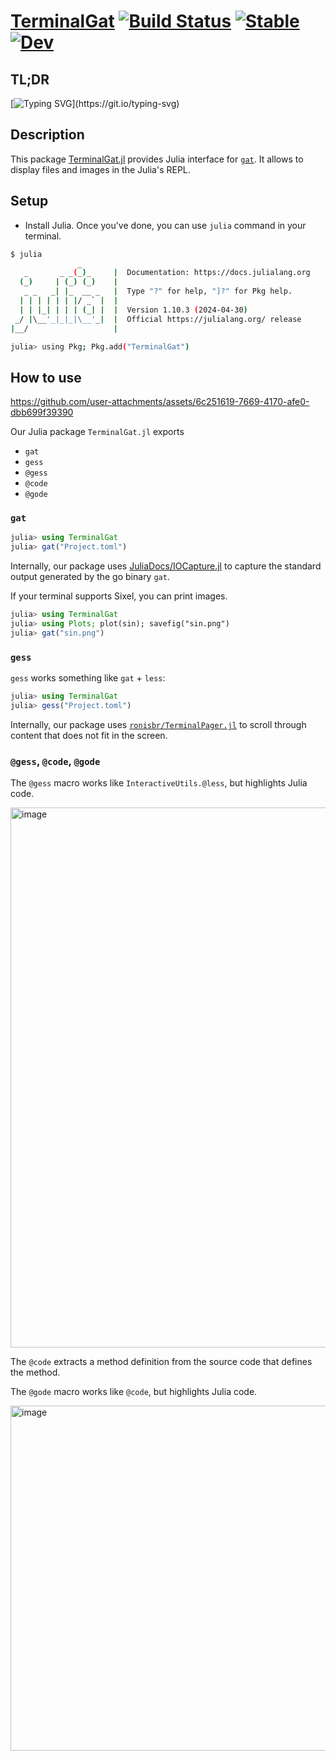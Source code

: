# [TerminalGat](https://github.com/AtelierArith/TerminalGat.jl) [![Build Status](https://github.com/AtelierArith/TerminalGat.jl/actions/workflows/CI.yml/badge.svg?branch=main)](https://github.com/AtelierArith/TerminalGat.jl/actions/workflows/CI.yml?query=branch%3Amain) [![Stable](https://img.shields.io/badge/docs-stable-blue.svg)](https://AtelierArith.github.io/TerminalGat.jl/stable/) [![Dev](https://img.shields.io/badge/docs-dev-blue.svg)](https://AtelierArith.github.io/TerminalGat.jl/dev/)

## TL;DR

[![Typing SVG](https://readme-typing-svg.demolab.com?font=Fira+Code&size=16&duration=1500&pause=200&color=10F748&multiline=true&width=700&height=200&lines=julia%3E+%23+How+to+use;julia%3E+using+TerminalGat;julia%3E+gat(%22main.jl%22)+;julia%3E+gess(%22main.jl%22)+%23+gat+%2B+less;julia%3E+%40less+%40show+x+%23+InteractiveUtils.jl;julia%3E+%40gess+%40show+x+%23+gat+%2B+%40less;julia%3E+%40code+%40show+x;julia%3E+%40gode+%40show+x+%23+gat+%2B+%40code)](https://git.io/typing-svg)

## Description

This package [TerminalGat.jl](https://github.com/AtelierArith/TerminalGat.jl) provides Julia interface for [`gat`](https://github.com/koki-develop/gat). It allows to display files and images in the Julia's REPL.

## Setup

- Install Julia. Once you've done, you can use `julia` command in your terminal.

```sh
$ julia
               _
   _       _ _(_)_     |  Documentation: https://docs.julialang.org
  (_)     | (_) (_)    |
   _ _   _| |_  __ _   |  Type "?" for help, "]?" for Pkg help.
  | | | | | | |/ _` |  |
  | | |_| | | | (_| |  |  Version 1.10.3 (2024-04-30)
 _/ |\__'_|_|_|\__'_|  |  Official https://julialang.org/ release
|__/                   |

julia> using Pkg; Pkg.add("TerminalGat")
```

## How to use

https://github.com/user-attachments/assets/6c251619-7669-4170-afe0-dbb699f39390

Our Julia package `TerminalGat.jl` exports

- `gat`
- `gess`
- `@gess`
- `@code`
- `@gode`

### `gat`

```julia
julia> using TerminalGat
julia> gat("Project.toml")
```

Internally, our package uses [JuliaDocs/IOCapture.jl](https://github.com/JuliaDocs/IOCapture.jl) to capture the standard output generated by the go binary `gat`.

If your terminal supports Sixel, you can print images.

```julia
julia> using TerminalGat
julia> using Plots; plot(sin); savefig("sin.png")
julia> gat("sin.png")
```

### `gess`

`gess` works something like `gat` + `less`:

```julia
julia> using TerminalGat
julia> gess("Project.toml")
```

Internally, our package uses [`ronisbr/TerminalPager.jl`](https://github.com/ronisbr/TerminalPager.jl) to scroll through content that does not fit in the screen.

### `@gess`, `@code`, `@gode`

The `@gess` macro works like `InteractiveUtils.@less`, but highlights Julia code.

<img width="864" alt="image" src="https://github.com/user-attachments/assets/956925ae-ace7-4e53-8b93-3ca3b08d22f1">

The `@code` extracts a method definition from the source code that defines the method.

The `@gode` macro works like `@code`, but highlights Julia code.

<img width="552" alt="image" src="https://github.com/user-attachments/assets/a261fd09-30a0-4f14-84e3-ab9db1eae7fb">
